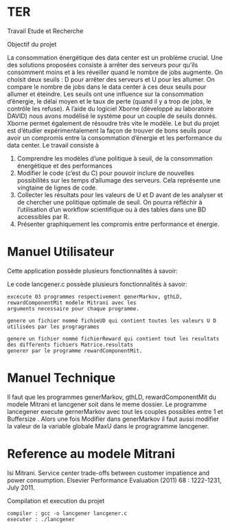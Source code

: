 # TER

Travail Etude et Recherche

Objectif du projet

La consommation énergétique des data center est un problème crucial. Une des
solutions proposées consiste à arrêter des serveurs pour qu’ils consomment moins et à
les réveiller quand le nombre de jobs augmente. On choisit deux seuils : D pour arrêter
des serveurs et U pour les allumer. On compare le nombre de jobs dans le data center à
ces deux seuils pour allumer et éteindre. Les seuils ont une influence sur la
consommation d’énergie, le délai moyen et le taux de perte (quand il y a trop de jobs, le
contrôle les refuse).
A l’aide du logiciel Xborne (développé au laboratoire DAVID) nous avons modélisé le
système pour un couple de seuils donnés. Xborne permet également de résoudre très
vite le modèle.
Le but du projet est d’étudier expérimentalement la façon de trouver de bons seuils pour
avoir un compromis entre la consommation d’énergie et les performance du data center.
Le travail consiste à
1. Comprendre les modèles d’une politique à seuil, de la consommation énergétique
et des performances
2. Modifier le code (c’est du C) pour pouvoir inclure de nouvelles possibilités sur les
temps d’allumage des serveurs. Cela représente une vingtaine de lignes de code.
3. Collecter les résultats pour les valeurs de U et D avant de les analyser et de
chercher une politique optimale de seuil. On pourra réfléchir à l’utilisation d’un
workflow scientifique ou à des tables dans une BD accessibles par R.
4. Présenter graphiquement les compromis entre performance et énergie.

# Manuel Utilisateur

Cette application possède plusieurs fonctionnalités à savoir:

    
Le code lancgener.c possède plusieurs fonctionnalités à savoir:

    excecute 03 programmes respectivement generMarkov, gthLD, rewardComponentMit modele Mitrani avec les 
    arguments necessaire pour chaque programme.

    genere un fichier nommé fichieUD qui contient toutes les valeurs U D utilisées par les progragrames

    genere un fichier nommé fichierReward qui contient tout les resultats des differents fichiers Matrice.resultats 
    generer par le programme rewardComponentMit.
    
# Manuel Technique

Il faut que les programmes generMarkov, gthLD, rewardComponentMit du modele Mitrani et lancgener soit dans le meme dossier.
Le programme lancegener execute gernerMarkov avec tout les couples possibles entre 1 et Buffersize . Alors une fois Modifier
dans generMarkov il faut aussi modifier la valeur de la variable globale MaxU dans le progragramme lancgener.

# Reference au modele Mitrani
Isi Mitrani. Service center trade-offs between customer impatience and power consumption.
Elsevier Performance Evaluation (2011) 68 : 1222-1231, July 2011.

Compilation et execution du projet

    compiler : gcc -o lancgener lancgener.c
    executer : ./lancgener

